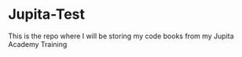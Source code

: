 # Jupita-Test
This is the repo where I will be storing my code books from my Jupita Academy Training
